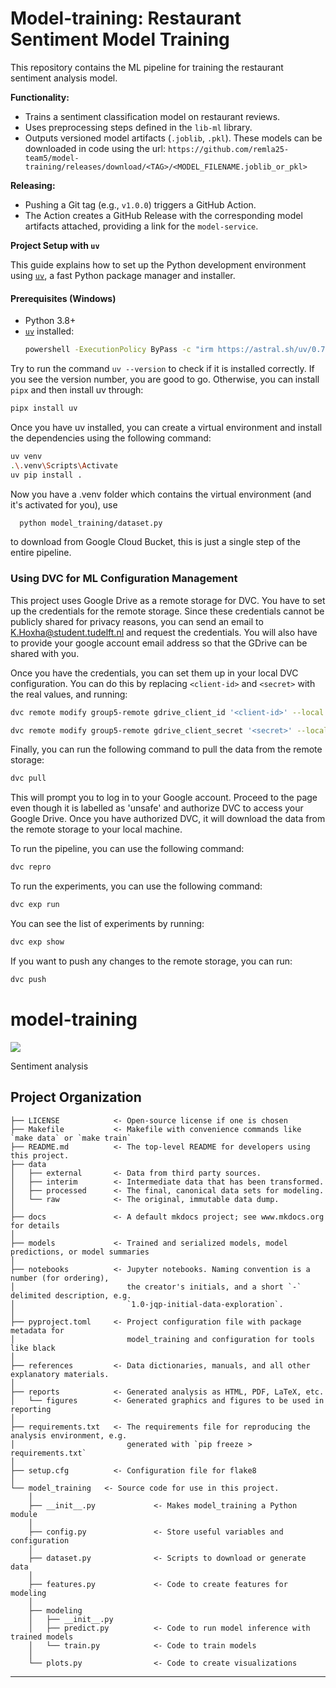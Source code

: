 # Model-training: Restaurant Sentiment Model Training

This repository contains the ML pipeline for training the restaurant sentiment analysis model.

**Functionality:**
*   Trains a sentiment classification model on restaurant reviews.
*   Uses preprocessing steps defined in the `lib-ml` library.
*   Outputs versioned model artifacts (`.joblib`, `.pkl`). These models can be downloaded in code using the url: `https://github.com/remla25-team5/model-training/releases/download/<TAG>/<MODEL_FILENAME.joblib_or_pkl>`

**Releasing:**
*   Pushing a Git tag (e.g., `v1.0.0`) triggers a GitHub Action.
*   The Action creates a GitHub Release with the corresponding model artifacts attached, providing a link for the `model-service`.

**Project Setup with `uv`**

This guide explains how to set up the Python development environment using [`uv`](https://github.com/astral-sh/uv), a fast Python package manager and installer.

#### Prerequisites (Windows)

- Python 3.8+
- [`uv`](https://astral.sh/uv) installed:
  ```bash
  powershell -ExecutionPolicy ByPass -c "irm https://astral.sh/uv/0.7.6/install.ps1 | iex"
    ```

Try to run the command `uv --version` to check if it is installed correctly. If you see the version number, you are good to go. Otherwise, you can install `pipx` and then install uv through:

```bash
pipx install uv
```

Once you have uv installed, you can create a virtual environment and install the dependencies using the following command:

```bash
uv venv
.\.venv\Scripts\Activate
uv pip install .
```

Now you have a .venv folder which contains the virtual environment (and it's activated for you), use 
```bash
  python model_training/dataset.py
```
to download from Google Cloud Bucket, this is just a single step of the entire pipeline.

### Using DVC for ML Configuration Management

This project uses Google Drive as a remote storage for DVC. You have to set up the credentials for the remote storage. Since these credentials cannot be publicly shared for privacy reasons, you can send an email to K.Hoxha@student.tudelft.nl and request the credentials. You will also have to provide your google account email address so that the GDrive can be shared with you.

Once you have the credentials, you can set them up in your local DVC configuration. You can do this by replacing `<client-id>` and `<secret>` with the real values, and running:

```bash
dvc remote modify group5-remote gdrive_client_id '<client-id>' --local
```

```bash
dvc remote modify group5-remote gdrive_client_secret '<secret>' --local
```

Finally, you can run the following command to pull the data from the remote storage:

```bash
dvc pull
```

This will prompt you to log in to your Google account. Proceed to the page even though it is labelled as 'unsafe' and authorize DVC to access your Google Drive. Once you have authorized DVC, it will download the data from the remote storage to your local machine.

To run the pipeline, you can use the following command:

```bash
dvc repro
```

To run the experiments, you can use the following command:

```bash
dvc exp run
```

You can see the list of experiments by running:

```bash
dvc exp show
```

If you want to push any changes to the remote storage, you can run:

```bash
dvc push
```

# model-training

<a target="_blank" href="https://cookiecutter-data-science.drivendata.org/">
    <img src="https://img.shields.io/badge/CCDS-Project%20template-328F97?logo=cookiecutter" />
</a>

Sentiment analysis

## Project Organization

```
├── LICENSE            <- Open-source license if one is chosen
├── Makefile           <- Makefile with convenience commands like `make data` or `make train`
├── README.md          <- The top-level README for developers using this project.
├── data
│   ├── external       <- Data from third party sources.
│   ├── interim        <- Intermediate data that has been transformed.
│   ├── processed      <- The final, canonical data sets for modeling.
│   └── raw            <- The original, immutable data dump.
│
├── docs               <- A default mkdocs project; see www.mkdocs.org for details
│
├── models             <- Trained and serialized models, model predictions, or model summaries
│
├── notebooks          <- Jupyter notebooks. Naming convention is a number (for ordering),
│                         the creator's initials, and a short `-` delimited description, e.g.
│                         `1.0-jqp-initial-data-exploration`.
│
├── pyproject.toml     <- Project configuration file with package metadata for 
│                         model_training and configuration for tools like black
│
├── references         <- Data dictionaries, manuals, and all other explanatory materials.
│
├── reports            <- Generated analysis as HTML, PDF, LaTeX, etc.
│   └── figures        <- Generated graphics and figures to be used in reporting
│
├── requirements.txt   <- The requirements file for reproducing the analysis environment, e.g.
│                         generated with `pip freeze > requirements.txt`
│
├── setup.cfg          <- Configuration file for flake8
│
└── model_training   <- Source code for use in this project.
    │
    ├── __init__.py             <- Makes model_training a Python module
    │
    ├── config.py               <- Store useful variables and configuration
    │
    ├── dataset.py              <- Scripts to download or generate data
    │
    ├── features.py             <- Code to create features for modeling
    │
    ├── modeling                
    │   ├── __init__.py 
    │   ├── predict.py          <- Code to run model inference with trained models          
    │   └── train.py            <- Code to train models
    │
    └── plots.py                <- Code to create visualizations
```

--------


